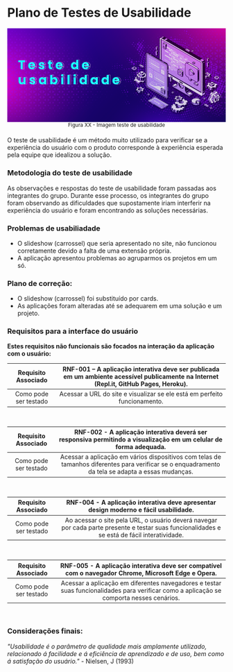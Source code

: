 # **Plano de Testes de Usabilidade**

<img align="center" src="https://github.com/ICEI-PUC-Minas-PMV-ADS/pmv-ads-2023-1-e2-proj-int-t2-mapeamento-consumo-energetico/blob/636084ed143f048c4a408ba452c1d83ccb284195/docs/img/Jadir%20teste%20usabilidade.png">
<div align="center"><sup>Figura XX - Imagem teste de usabilidade </sup></div>

O teste de usabilidade é um método muito utilizado para verificar se a experiência do usuário com o produto corresponde à experiência esperada pela equipe que idealizou a solução.
<br>

### **Metodologia do teste de usabilidade**
	
As observações e respostas do teste de usabilidade foram passadas aos integrantes do grupo. Durante esse processo, os integrantes do grupo foram observando as dificuldades que supostamente iriam interferir na experiência do usuário e foram encontrando as soluções necessárias.

### **Problemas de usabiliadade**
	
- O slideshow (carrossel) que seria apresentado no site, não funcionou corretamente devido a falta de uma extensão própria.
- A aplicação apresentou problemas ao agruparmos os projetos em um só.

### **Plano de correção:**
	
- O slideshow (carrossel) foi substituído por cards.
- As aplicações foram alteradas até se adequarem em uma solução e um projeto.

### **Requisitos para a interface do usuário**
**Estes requisitos não funcionais são focados na interação da aplicação com o usuário:**

| **Requisito Associado**| **RNF-001 – A aplicação interativa deve ser publicada em um ambiente acessível publicamente na Internet (Repl.it, GitHub Pages, Heroku).**|
|:---:	|:---:																			     |
| Como pode ser testado  | Acessar a URL do site e visualizar se ele está em perfeito funcionamento. 							             |
<br>

| **Requisito Associado**| **RNF-002 - A aplicação interativa deverá ser responsiva permitindo a visualização em um celular de forma adequada.** |
|:---:	|:---:																	 |
| Como pode ser testado  | Acessar a aplicação em vários dispositivos com telas de tamanhos diferentes para verificar se o enquadramento da tela se adapta a essas mudanças.|
<br>

| **Requisito Associado**| **RNF-004 - A aplicação interativa deve apresentar design moderno e fácil usabilidade.** 				|
|:---:	|:---:																	|
| Como pode ser testado  | Ao acessar o site pela URL, o usuário deverá navegar por cada parte presente e testar suas funcionalidades e se está de fácil interatividade.|
<br>

| **Requisito Associado**| **RNF-005 - A aplicação interativa deve ser compatível com o navegador Chrome, Microsoft Edge e Opera.** |
|:---:	|:---:																	             |
| Como pode ser testado  | Acessar a aplicação em diferentes navegadores e testar suas funcionalidades para verificar como a aplicação se comporta nesses cenários.|
<br>

### **Considerações finais:**
	
*"Usabilidade é o parâmetro de qualidade mais amplamente utilizado, relacionado á facilidade e á eficiência de aprendizado e de uso, bem como á satisfação do usuário."* - Nielsen, J (1993)
